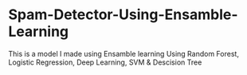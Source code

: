 # Spam-Detector-Using-Ensamble-Learning
This is a model I made using Ensamble learning Using Random Forest, Logistic Regression, Deep Learning, SVM &amp; Descision Tree
